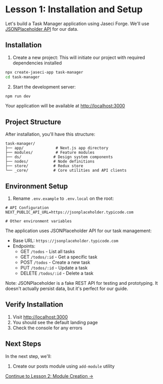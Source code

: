 # Lesson 1: Installation and Setup

Let's build a Task Manager application using Jaseci Forge. We'll use [JSONPlaceholder API](https://jsonplaceholder.typicode.com/) for our data.

## Installation

1. Create a new project: This will initiate our project with required dependencies installed
```bash
npx create-jaseci-app task-manager
cd task-manager
```

2. Start the development server:
```bash
npm run dev
```

Your application will be available at [http://localhost:3000](http://localhost:3000)

## Project Structure

After installation, you'll have this structure:
```
task-manager/
├── app/              # Next.js app directory
├── modules/          # Feature modules
├── ds/              # Design system components
├── nodes/           # Node definitions
├── store/           # Redux store
└── _core/           # Core utilities and API clients
```

## Environment Setup

1. Rename `.env.example` to `.env.local` on the root:
```env
# API Configuration
NEXT_PUBLIC_API_URL=https://jsonplaceholder.typicode.com

# Other environment variables
```

The application uses JSONPlaceholder API for our task management:
- Base URL: `https://jsonplaceholder.typicode.com`
- Endpoints:
  - GET `/todos` - List all tasks
  - GET `/todos/:id` - Get a specific task
  - POST `/todos` - Create a new task
  - PUT `/todos/:id` - Update a task
  - DELETE `/todos/:id` - Delete a task

Note: JSONPlaceholder is a fake REST API for testing and prototyping. It doesn't actually persist data, but it's perfect for our guide.

## Verify Installation

1. Visit [http://localhost:3000](http://localhost:3000)
2. You should see the default landing page
3. Check the console for any errors

## Next Steps

In the next step, we'll:
1. Create our posts module using `add-module` utility

[Continue to Lesson 2: Module Creation →](./step2-module-creation.md) 